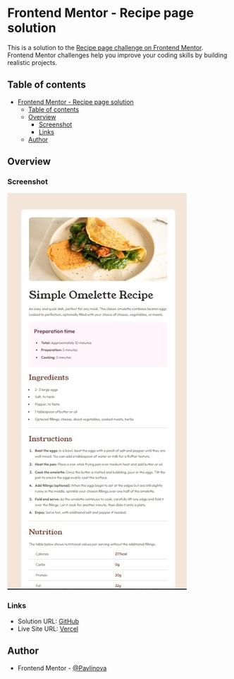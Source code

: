 # Frontend Mentor - Recipe page solution

This is a solution to the [Recipe page challenge on Frontend Mentor](https://www.frontendmentor.io/challenges/recipe-page-KiTsR8QQKm). Frontend Mentor challenges help you improve your coding skills by building realistic projects. 

## Table of contents

- [Frontend Mentor - Recipe page solution](#frontend-mentor---recipe-page-solution)
  - [Table of contents](#table-of-contents)
  - [Overview](#overview)
    - [Screenshot](#screenshot)
    - [Links](#links)
  - [Author](#author)

## Overview

### Screenshot

![Screen](Screenshot_2.jpg)

### Links

- Solution URL: [GitHub](https://github.com/Pavlinova/frontend_mentor/tree/main/recipe-page)
- Live Site URL: [Vercel](https://frontend-mentor-ko6i.vercel.app/)

## Author

- Frontend Mentor - [@Pavlinova](https://www.frontendmentor.io/profile/Pavlinova)